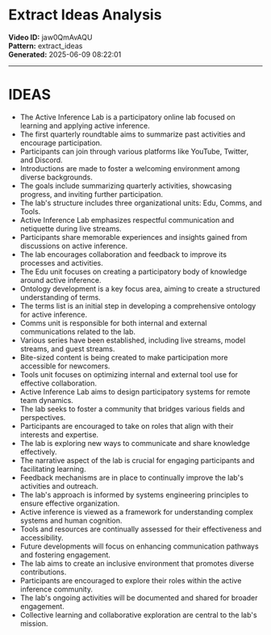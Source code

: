# Extract Ideas Analysis

**Video ID:** jaw0QmAvAQU  
**Pattern:** extract_ideas  
**Generated:** 2025-06-09 08:22:01  

---

# IDEAS

- The Active Inference Lab is a participatory online lab focused on learning and applying active inference.
- The first quarterly roundtable aims to summarize past activities and encourage participation.
- Participants can join through various platforms like YouTube, Twitter, and Discord.
- Introductions are made to foster a welcoming environment among diverse backgrounds.
- The goals include summarizing quarterly activities, showcasing progress, and inviting further participation.
- The lab's structure includes three organizational units: Edu, Comms, and Tools.
- Active Inference Lab emphasizes respectful communication and netiquette during live streams.
- Participants share memorable experiences and insights gained from discussions on active inference.
- The lab encourages collaboration and feedback to improve its processes and activities.
- The Edu unit focuses on creating a participatory body of knowledge around active inference.
- Ontology development is a key focus area, aiming to create a structured understanding of terms.
- The terms list is an initial step in developing a comprehensive ontology for active inference.
- Comms unit is responsible for both internal and external communications related to the lab.
- Various series have been established, including live streams, model streams, and guest streams.
- Bite-sized content is being created to make participation more accessible for newcomers.
- Tools unit focuses on optimizing internal and external tool use for effective collaboration.
- Active Inference Lab aims to design participatory systems for remote team dynamics.
- The lab seeks to foster a community that bridges various fields and perspectives.
- Participants are encouraged to take on roles that align with their interests and expertise.
- The lab is exploring new ways to communicate and share knowledge effectively.
- The narrative aspect of the lab is crucial for engaging participants and facilitating learning.
- Feedback mechanisms are in place to continually improve the lab's activities and outreach.
- The lab's approach is informed by systems engineering principles to ensure effective organization.
- Active inference is viewed as a framework for understanding complex systems and human cognition.
- Tools and resources are continually assessed for their effectiveness and accessibility.
- Future developments will focus on enhancing communication pathways and fostering engagement.
- The lab aims to create an inclusive environment that promotes diverse contributions.
- Participants are encouraged to explore their roles within the active inference community.
- The lab's ongoing activities will be documented and shared for broader engagement.
- Collective learning and collaborative exploration are central to the lab's mission.
